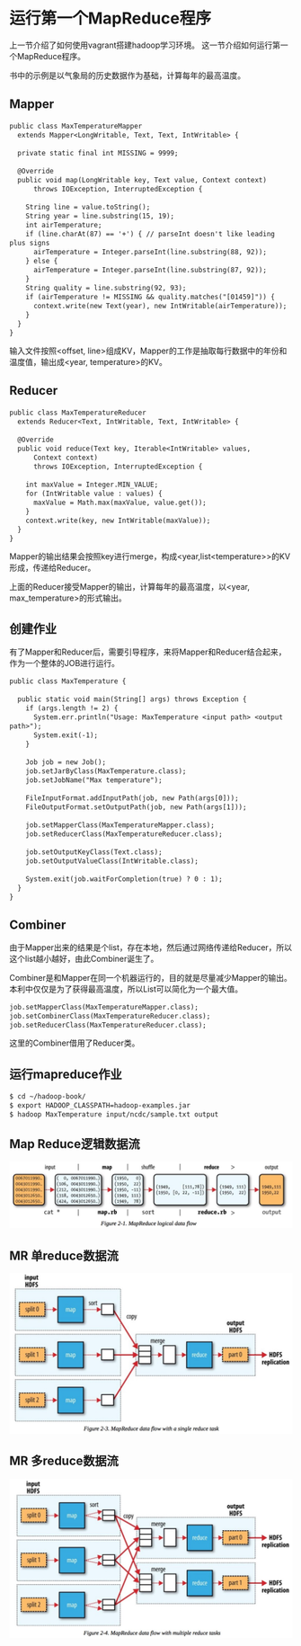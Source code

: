 # 运行第一个MapReduce程序

上一节介绍了如何使用vagrant搭建hadoop学习环境。
这一节介绍如何运行第一个MapReduce程序。

书中的示例是以气象局的历史数据作为基础，计算每年的最高温度。


## Mapper

```
public class MaxTemperatureMapper
  extends Mapper<LongWritable, Text, Text, IntWritable> {

  private static final int MISSING = 9999;
  
  @Override
  public void map(LongWritable key, Text value, Context context)
      throws IOException, InterruptedException {
    
    String line = value.toString();
    String year = line.substring(15, 19);
    int airTemperature;
    if (line.charAt(87) == '+') { // parseInt doesn't like leading plus signs
      airTemperature = Integer.parseInt(line.substring(88, 92));
    } else {
      airTemperature = Integer.parseInt(line.substring(87, 92));
    }
    String quality = line.substring(92, 93);
    if (airTemperature != MISSING && quality.matches("[01459]")) {
      context.write(new Text(year), new IntWritable(airTemperature));
    }
  }
}
```

输入文件按照<offset, line>组成KV，Mapper的工作是抽取每行数据中的年份和温度值，输出成\<year, temperature\>的KV。

## Reducer

```
public class MaxTemperatureReducer
  extends Reducer<Text, IntWritable, Text, IntWritable> {
  
  @Override
  public void reduce(Text key, Iterable<IntWritable> values,
      Context context)
      throws IOException, InterruptedException {
    
    int maxValue = Integer.MIN_VALUE;
    for (IntWritable value : values) {
      maxValue = Math.max(maxValue, value.get());
    }
    context.write(key, new IntWritable(maxValue));
  }
}
```
Mapper的输出结果会按照key进行merge，构成\<year,list\<temperature\>\>的KV形成，传递给Reducer。

上面的Reducer接受Mapper的输出，计算每年的最高温度，以\<year, max_temperature\>的形式输出。


## 创建作业

有了Mapper和Reducer后，需要引导程序，来将Mapper和Reducer结合起来，作为一个整体的JOB进行运行。

```
public class MaxTemperature {

  public static void main(String[] args) throws Exception {
    if (args.length != 2) {
      System.err.println("Usage: MaxTemperature <input path> <output path>");
      System.exit(-1);
    }
    
    Job job = new Job();
    job.setJarByClass(MaxTemperature.class);
    job.setJobName("Max temperature");

    FileInputFormat.addInputPath(job, new Path(args[0]));
    FileOutputFormat.setOutputPath(job, new Path(args[1]));
    
    job.setMapperClass(MaxTemperatureMapper.class);
    job.setReducerClass(MaxTemperatureReducer.class);

    job.setOutputKeyClass(Text.class);
    job.setOutputValueClass(IntWritable.class);
    
    System.exit(job.waitForCompletion(true) ? 0 : 1);
  }
}
```

## Combiner

由于Mapper出来的结果是个list，存在本地，然后通过网络传递给Reducer，所以这个list越小越好，由此Combiner诞生了。

Combiner是和Mapper在同一个机器运行的，目的就是尽量减少Mapper的输出。本利中仅仅是为了获得最高温度，所以List可以简化为一个最大值。

```
job.setMapperClass(MaxTemperatureMapper.class);
job.setCombinerClass(MaxTemperatureReducer.class);
job.setReducerClass(MaxTemperatureReducer.class);
```
这里的Combiner借用了Reducer类。


## 运行mapreduce作业

```
$ cd ~/hadoop-book/
$ export HADOOP_CLASSPATH=hadoop-examples.jar
$ hadoop MaxTemperature input/ncdc/sample.txt output
```

## Map Reduce逻辑数据流

![PNG](images/mr_logical_data_flow.png)

## MR 单reduce数据流

![PNG](images/mr_df_singler.png)

## MR 多reduce数据流

![PNG](images/mr_df_mulr.png)
